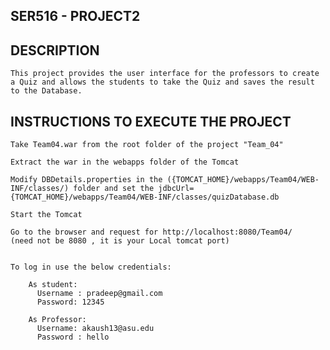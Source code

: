 SER516 - PROJECT2
---------------------------------------------------------------------

DESCRIPTION
---------------------------------------------------------------------
	This project provides the user interface for the professors to create
	a Quiz and allows the students to take the Quiz and saves the result
	to the Database.


INSTRUCTIONS TO EXECUTE THE PROJECT
---------------------------------------------------------------------
    Take Team04.war from the root folder of the project "Team_04"
    
    Extract the war in the webapps folder of the Tomcat 
    
    Modify DBDetails.properties in the ({TOMCAT_HOME}/webapps/Team04/WEB-INF/classes/) folder and set the jdbcUrl=
    {TOMCAT_HOME}/webapps/Team04/WEB-INF/classes/quizDatabase.db
    
    Start the Tomcat 
    
    Go to the browser and request for http://localhost:8080/Team04/
    (need not be 8080 , it is your Local tomcat port)
    
    
    To log in use the below credentials: 
    
        As student:
          Username : pradeep@gmail.com 
          Password: 12345

        As Professor: 
          Username: akaush13@asu.edu 
          Password : hello
